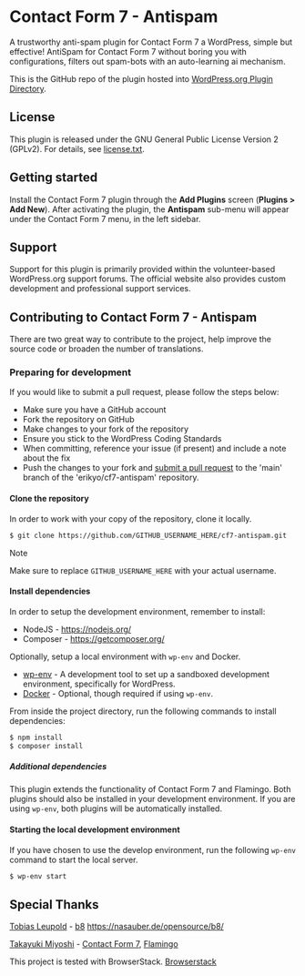 # Contact Form 7 - Antispam
A trustworthy anti-spam plugin for Contact Form 7 a WordPress, simple but effective!
AntiSpam for Contact Form 7 without boring you with configurations, filters out spam-bots with an auto-learning ai mechanism.

This is the GitHub repo of the plugin hosted into [WordPress.org Plugin Directory](https://wordpress.org/plugins/cf7-antispam/).

License
-------

This plugin is released under the GNU General Public License Version 2 (GPLv2). For details, see [license.txt](license.txt).


Getting started
---------------

Install the Contact Form 7 plugin through the **Add Plugins** screen (**Plugins > Add New**). After activating the plugin, the **Antispam** sub-menu will appear under the Contact Form 7 menu, in the left sidebar.


Support
-------

Support for this plugin is primarily provided within the volunteer-based WordPress.org support forums. The official website also provides custom development and professional support services.


Contributing to Contact Form 7 - Antispam
-----------------------------------------

There are two great way to contribute to the project, help improve the source code or broaden the number of translations.

### Preparing for development

If you would like to submit a pull request, please follow the steps below:

- Make sure you have a GitHub account
- Fork the repository on GitHub
- Make changes to your fork of the repository
- Ensure you stick to the WordPress Coding Standards
- When committing, reference your issue (if present) and include a note about the fix
- Push the changes to your fork and [submit a pull request](https://docs.github.com/en/pull-requests/collaborating-with-pull-requests/proposing-changes-to-your-work-with-pull-requests/creating-a-pull-request) to the 'main' branch of the 'erikyo/cf7-antispam' repository.

#### Clone the repository

In order to work with your copy of the repository, clone it locally.

```bash
$ git clone https://github.com/GITHUB_USERNAME_HERE/cf7-antispam.git
```

> [!NOTE]
> Make sure to replace `GITHUB_USERNAME_HERE` with your actual username.

#### Install dependencies

In order to setup the development environment, remember to install:

- NodeJS - https://nodejs.org/
- Composer - https://getcomposer.org/

Optionally, setup a local environment with `wp-env` and Docker.

- [wp-env](https://developer.wordpress.org/block-editor/reference-guides/packages/packages-env/) - A development tool to set up a sandboxed development environment, specifically for WordPress.
- [Docker](https://www.docker.com/) - Optional, though required if using `wp-env`.

From inside the project directory, run the following commands to install dependencies:

```bash
$ npm install
$ composer install
```

##### Additional dependencies

This plugin extends the functionality of Contact Form 7 and Flamingo. Both plugins should also be installed in your development environment. If you are using `wp-env`, both plugins will be automatically installed.

#### Starting the local development environment

If you have chosen to use the develop environment, run the following `wp-env` command to start the local server.

```bash
$ wp-env start
```

Special Thanks
--------------

[Tobias Leupold](https://github.com/l3u) - [b8](https://gitlab.com/l3u/b8/) https://nasauber.de/opensource/b8/

[Takayuki Miyoshi](https://github.com/takayukister) - [Contact Form 7](https://wordpress.org/plugins/contact-form-7/), [Flamingo](https://wordpress.org/plugins/flamingo/)

This project is tested with BrowserStack. [Browserstack](https://www.browserstack.com/)
